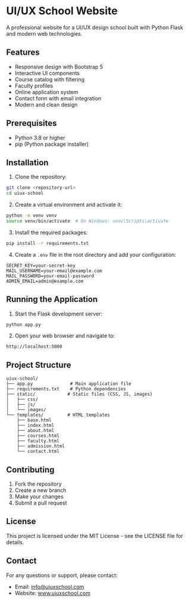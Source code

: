 # UI/UX School Website

A professional website for a UI/UX design school built with Python Flask and modern web technologies.

## Features

- Responsive design with Bootstrap 5
- Interactive UI components
- Course catalog with filtering
- Faculty profiles
- Online application system
- Contact form with email integration
- Modern and clean design

## Prerequisites

- Python 3.8 or higher
- pip (Python package installer)

## Installation

1. Clone the repository:
```bash
git clone <repository-url>
cd uiux-school
```

2. Create a virtual environment and activate it:
```bash
python -m venv venv
source venv/bin/activate  # On Windows: venv\Scripts\activate
```

3. Install the required packages:
```bash
pip install -r requirements.txt
```

4. Create a `.env` file in the root directory and add your configuration:
```
SECRET_KEY=your-secret-key
MAIL_USERNAME=your-email@example.com
MAIL_PASSWORD=your-email-password
ADMIN_EMAIL=admin@example.com
```

## Running the Application

1. Start the Flask development server:
```bash
python app.py
```

2. Open your web browser and navigate to:
```
http://localhost:5000
```

## Project Structure

```
uiux-school/
├── app.py              # Main application file
├── requirements.txt    # Python dependencies
├── static/            # Static files (CSS, JS, images)
│   ├── css/
│   ├── js/
│   └── images/
└── templates/         # HTML templates
    ├── base.html
    ├── index.html
    ├── about.html
    ├── courses.html
    ├── faculty.html
    ├── admission.html
    └── contact.html
```

## Contributing

1. Fork the repository
2. Create a new branch
3. Make your changes
4. Submit a pull request

## License

This project is licensed under the MIT License - see the LICENSE file for details.

## Contact

For any questions or support, please contact:
- Email: info@uiuxschool.com
- Website: www.uiuxschool.com
